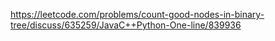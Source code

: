 https://leetcode.com/problems/count-good-nodes-in-binary-tree/discuss/635259/JavaC++Python-One-line/839936
